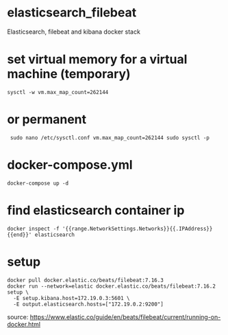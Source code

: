 # elasticsearch_filebeat
Elasticsearch, filebeat and kibana docker stack

# set virtual memory for a virtual machine (temporary)
``
sysctl -w vm.max_map_count=262144
``

# or permanent
`` 
sudo nano /etc/sysctl.conf
vm.max_map_count=262144
sudo sysctl -p
``

# docker-compose.yml
``
docker-compose up -d
``

# find elasticsearch container ip
``
docker inspect -f '{{range.NetworkSettings.Networks}}{{.IPAddress}}{{end}}' elasticsearch
``
# setup 
```
docker pull docker.elastic.co/beats/filebeat:7.16.3
docker run --network=elastic docker.elastic.co/beats/filebeat:7.16.2 setup \
  -E setup.kibana.host=172.19.0.3:5601 \
  -E output.elasticsearch.hosts=["172.19.0.2:9200"]
```

source: https://www.elastic.co/guide/en/beats/filebeat/current/running-on-docker.html


